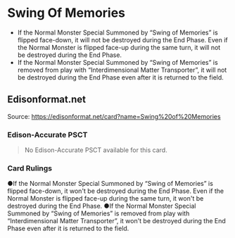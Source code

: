 # Swing Of Memories

*   If the Normal Monster Special Summoned by “Swing of Memories” is flipped face-down, it will not be destroyed during the End Phase. Even if the Normal Monster is flipped face-up during the same turn, it will not be destroyed during the End Phase.
*   If the Normal Monster Special Summoned by “Swing of Memories” is removed from play with “Interdimensional Matter Transporter”, it will not be destroyed during the End Phase even after it is returned to the field.

## Edisonformat.net

Source: https://edisonformat.net/card?name=Swing%20of%20Memories

### Edison-Accurate PSCT

> No Edison-Accurate PSCT available for this card.

### Card Rulings

●If the Normal Monster Special Summoned by “Swing of Memories” is flipped face-down, it won't be destroyed during the End Phase. Even if the Normal Monster is flipped face-up during the same turn, it won't be destroyed during the End Phase.
●If the Normal Monster Special Summoned by “Swing of Memories” is removed from play with “Interdimensional Matter Transporter”, it won't be destroyed during the End Phase even after it is returned to the field.
            